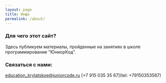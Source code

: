 ```yaml
---
layout: page
title: Инфо
permalink: /about/
---
```


### Для чего этот сайт?

Здесь публикуем материалы, пройденные на занятиях в школе программирование "ЮниорКод".

### Связаться с нами:

[education_krylatskoe@juniorcode.ru](mailto:education_krylatskoe@juniorcode.ru)
[+7 915 035 35 67](tel: +79150353567)